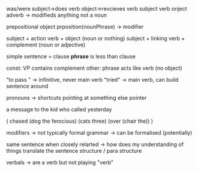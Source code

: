 was/were
subject->does verb
object->revcieves verb
subject verb onject
adverb -> modifieds anything not a noun



prepositional object
prposition(nounPhrase) -> modifier

subject + action verb + object (noun or nothing)
subject + linking verb + complement (noun or adjective)


simple sentence = clause
**phrase** is less than clause

const: VP contains complement
other: phrase acts like verb (no object)


"to pass " -> infinitive, never main verb
"tried" -> main verb, can build sentence around


pronouns -> shortcuts pointing at something else
    pointer



a message to the kid who called yesterday


(
chased
    (dog the ferocious)
    (cats three)
    (over (chair the))
)


modifiers -> not typically formal grammar
  -> can be formalised (potentially)



same sentence when closely relarted -> 
how does my understanding of things translate the sentence 
structure / para structure


verbals -> are a verb but not playing "verb"
